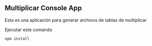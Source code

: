 ## Multiplicar Console App

Esta es una aplicación para generar archivos de tablas de multiplicar

Ejecutar este comando
```
npm install
```